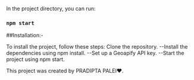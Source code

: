 
In the project directory, you can run:
### `npm start`

##Installation:-

To install the project, follow these steps: Clone the repository. --Install the dependencies using npm install. --Set up a Geoapify API key. --Start the project using npm start.

This project was created by PRADIPTA PALEI❤️.
